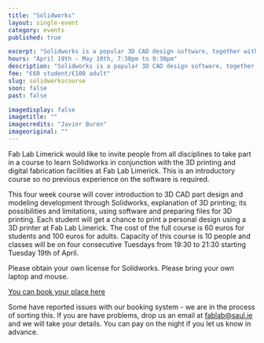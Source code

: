 ```yaml
---
title: "Solidworks"
layout: single-event
category: events
published: true

excerpt: "Solidworks is a popular 3D CAD design software, together with 3D printing and digital fabrication, it is an excellent aid for fabricating and prototyping designs."
hours: "April 19th - May 10th, 7:30pm to 9:30pm"
description: "Solidworks is a popular 3D CAD design software, together with 3D printingand digital fabrication, it is an excellent aid for fabricating and prototyping designs."
fee: "€60 student/€100 adult"
slug: solidworkscourse
soon: false
past: false

imagedisplay: false
imagetitle: ""
imagecredits: "Javier Buron"
imageoriginal: ""
---
```



Fab Lab Limerick would like to invite people from all disciplines to take part in a course to learn Solidworks in conjunction with the 3D printing and digital fabrication facilities at Fab Lab Limerick. This is an introductory course so no previous experience on the software is required.

This four week course will cover introduction to 3D CAD part design and modeling development through Solidworks, explanation of 3D printing; its possibilities and limitations, using software and preparing files for 3D printing. Each student will get a chance to print a personal design using a 3D printer at Fab Lab Limerick. The cost of the full course is 60 euros for students and 100 euros for adults. Capacity of this course is 10 people and classes will be on four consecutive Tuesdays from 19:30 to ­21:30 starting Tuesday 19th of April.

Please obtain your own license for Solidworks. Please bring your own laptop and mouse.

[You can book your place here](http://fablablimerick.ticketleap.com/solidworks-course-2016/)

Some have reported issues with our booking system - we are in the process of sorting this. If you are have problems, drop us an email at [fablab@saul.ie](mailto:fablab@saul.ie) and we will take your details. You can pay on the night if you let us know in advance.
